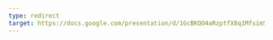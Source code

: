 ```yaml
---
type: redirect
target: https://docs.google.com/presentation/d/1GcBKQO4aRzptfX8q1MfsimSjgI8dKT37ojnTxWg0ZSY/edit?slide=id.g3547691841a_0_0#slide=id.g3547691841a_0_0
---
```


